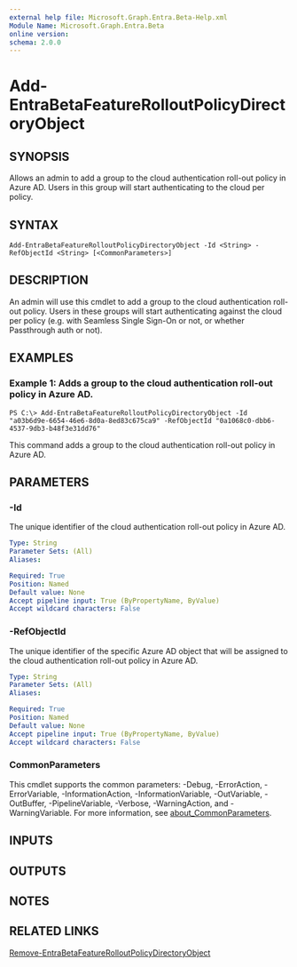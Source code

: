 ```yaml
---
external help file: Microsoft.Graph.Entra.Beta-Help.xml
Module Name: Microsoft.Graph.Entra.Beta
online version:
schema: 2.0.0
---
```


# Add-EntraBetaFeatureRolloutPolicyDirectoryObject

## SYNOPSIS
Allows an admin to add a group to the cloud authentication roll-out policy in Azure AD.
Users in this group will start authenticating to the cloud per policy.

## SYNTAX

```
Add-EntraBetaFeatureRolloutPolicyDirectoryObject -Id <String> -RefObjectId <String> [<CommonParameters>]
```

## DESCRIPTION
An admin will use this cmdlet to add a group to the cloud authentication roll-out policy.
Users in these groups will start authenticating against the cloud per policy (e.g.
with Seamless Single Sign-On or not, or whether Passthrough auth or not).

## EXAMPLES

### Example 1: Adds a group to the cloud authentication roll-out policy in Azure AD.
```
PS C:\> Add-EntraBetaFeatureRolloutPolicyDirectoryObject -Id "a03b6d9e-6654-46e6-8d0a-8ed83c675ca9" -RefObjectId "0a1068c0-dbb6-4537-9db3-b48f3e31dd76"
```

This command adds a group to the cloud authentication roll-out policy in Azure AD.

## PARAMETERS

### -Id
The unique identifier of the cloud authentication roll-out policy in Azure AD.

```yaml
Type: String
Parameter Sets: (All)
Aliases:

Required: True
Position: Named
Default value: None
Accept pipeline input: True (ByPropertyName, ByValue)
Accept wildcard characters: False
```

### -RefObjectId
The unique identifier of the specific Azure AD object that will be assigned to the cloud authentication roll-out policy in Azure AD.

```yaml
Type: String
Parameter Sets: (All)
Aliases:

Required: True
Position: Named
Default value: None
Accept pipeline input: True (ByPropertyName, ByValue)
Accept wildcard characters: False
```

### CommonParameters
This cmdlet supports the common parameters: -Debug, -ErrorAction, -ErrorVariable, -InformationAction, -InformationVariable, -OutVariable, -OutBuffer, -PipelineVariable, -Verbose, -WarningAction, and -WarningVariable. For more information, see [about_CommonParameters](https://go.microsoft.com/fwlink/?LinkID=113216).

## INPUTS

## OUTPUTS

## NOTES
## RELATED LINKS

[Remove-EntraBetaFeatureRolloutPolicyDirectoryObject]()

